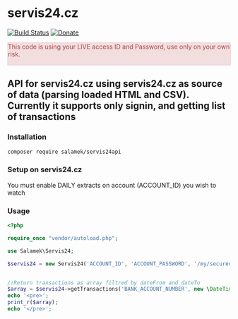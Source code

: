 # servis24.cz

[![Build Status](https://travis-ci.org/Salamek/servis24.cz.svg?branch=master)](https://travis-ci.org/Salamek/servis24.cz)
[![Donate](https://img.shields.io/badge/Donate-PayPal-green.svg)](https://www.paypal.com/cgi-bin/webscr?cmd=_donations&business=D8LQ4XTBLV3C4&lc=CZ&item_number=Salamekservis24.cz&currency_code=EUR)
<div style="width:100%; height:50px; background:#f2dede; border: 1px solid #ebccd1; color:#a94442;">
  This code is using your LIVE access ID and Password, use only on your own risk.
</div>

## API for servis24.cz using servis24.cz as source of data (parsing loaded HTML and CSV). Currently it supports only signin, and getting list of transactions


### Installation

```bash
composer require salamek/servis24api

```

### Setup on servis24.cz

You must enable DAILY extracts on account (ACCOUNT_ID) you wish to watch

### Usage

```php
<?php

require_once "vendor/autoload.php";

use Salamek\Servis24;

$servis24 = new Servis24('ACCOUNT_ID', 'ACCOUNT_PASSWORD', '/my/secured/storage');


//Return transactions as array filtred by dateFrom and dateTo
$array = $servis24->getTransactions('BANK_ACCOUNT_NUMBER', new \DateTime('2016-01-20'), new \DateTime());
echo '<pre>';
print_r($array);
echo '</pre>';

```
